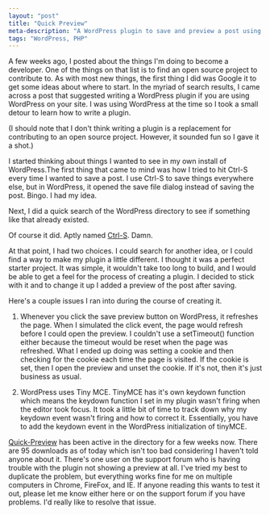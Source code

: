 ```yaml
---
layout: "post"
title: "Quick Preview"
meta-description: "A WordPress plugin to save and preview a post using Ctrl+S (Cmd+S)"
tags: "WordPress, PHP"
---
```


A few weeks ago, I posted about the things I'm doing to become a developer. One of the things on that list is to find an open source project to contribute to. As with most new things, the first thing I did was Google it to get some ideas about where to start. In the myriad of search results, I came across a post that suggested writing a WordPress plugin if you are using WordPress on your site. I was using WordPress at the time so I took a small detour to learn how to write a plugin.  

(I should note that I don't think writing a plugin is a replacement for contributing to an open source project. However, it sounded fun so I gave it a shot.)

I started thinking about things I wanted to see in my own install of WordPress.The first thing that came to mind was how I tried to hit Ctrl-S every time I wanted to save a post. I use Ctrl-S to save things everywhere else, but in WordPress, it opened the save file dialog instead of saving the post. Bingo. I had my idea.

Next, I did a quick search of the WordPress directory to see if something like that already existed.

Of course it did. Aptly named [Ctrl-S][1]. Damn.

At that point, I had two choices. I could search for another idea, or I could find a way to make my plugin a little different. I thought it was a perfect starter project. It was simple, it wouldn't take too long to build, and I would be able to get a feel for the process of creating a plugin. I decided to stick with it and to change it up I added a preview of the post after saving.

Here's a couple issues I ran into during the course of creating it.

1. Whenever you click the save preview button on WordPress, it refreshes the page. When I simulated the click event, the page would refresh before I could open the preview. I couldn't use a setTimeout() function either because the timeout would be reset when the page was refreshed. What I ended up doing was setting a cookie and then checking for the cookie each time the page is visited. If the cookie is set, then I open the preview and unset the cookie. If it's not, then it's just business as usual.

2. WordPress uses Tiny MCE. TinyMCE has it's own keydown function which means the keydown function I set in my plugin wasn't firing when the editor took focus. It took a little bit of time to track down why my keydown event wasn't firing and how to correct it. Essentially, you have to add the keydown event in the WordPress initialization of tinyMCE.

[Quick-Preview][2] has been active in the directory for a few weeks now. There are 95 downloads as of today which isn't too bad considering I haven't told anyone about it. There's one user on the support forum who is having trouble with the plugin not showing a preview at all. I've tried my best to duplicate the problem, but everything works fine for me on multiple computers in Chrome, FireFox, and IE. If anyone reading this wants to test it out, please let me know either here or on the support forum if you have problems. I'd really like to resolve that issue.

[1]: http://wordpress.org/extend/plugins/ctrl-s/ "Ctrl-S WordPress Plugin"
[2]: http://wordpress.org/extend/plugins/quick-preview/ "Quick Preview WordPress Plugin"
